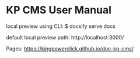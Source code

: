 # KP CMS User Manual

local preview using CLI: $ docsify serve docs

default local preview path: http://localhost:3000/

Pages: https://kingpowerclick.github.io/doc-kp-cms/